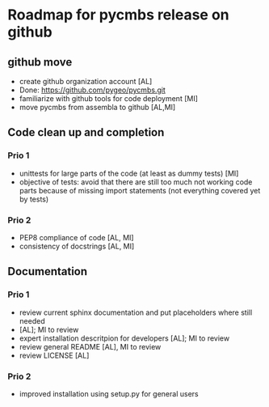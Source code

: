 Roadmap for pycmbs release on github
====================================

github move
-----------

* create github organization account [AL]
 * Done: https://github.com/pygeo/pycmbs.git
* familiarize with github tools for code deployment [MI]
* move pycmbs from assembla to github [AL,MI]


Code clean up and completion
----------------------------

### Prio 1

* unittests for large parts of the code (at least as dummy tests) [MI]
* objective of tests: avoid that there are still too much not working code
  parts because of missing import statements (not everything covered yet by tests)

### Prio 2

* PEP8 compliance of code [AL, MI]
* consistency of docstrings [AL, MI]


Documentation
-------------

### Prio 1

* review current sphinx documentation and put placeholders where still needed
* [AL]; MI to review
* expert installation descritpion for developers [AL]; MI to review
* review general README [AL], MI to review
* review LICENSE [AL]

### Prio 2

* improved installation using setup.py for general users
